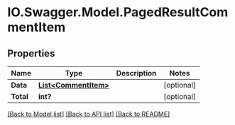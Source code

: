 # IO.Swagger.Model.PagedResultCommentItem
## Properties

Name | Type | Description | Notes
------------ | ------------- | ------------- | -------------
**Data** | [**List&lt;CommentItem&gt;**](CommentItem.md) |  | [optional] 
**Total** | **int?** |  | [optional] 

[[Back to Model list]](../README.md#documentation-for-models) [[Back to API list]](../README.md#documentation-for-api-endpoints) [[Back to README]](../README.md)

